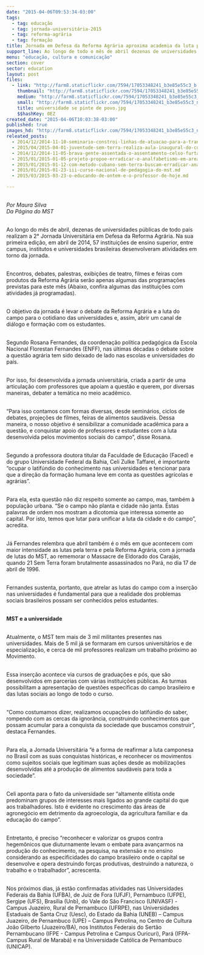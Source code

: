 ```yaml
---
date: "2015-04-06T09:53:34-03:00"
tags:
  - tag: educação
  - tag: jornada-universitária-2015
  - tag: reforma-agrária
  - tag: formação
title: Jornada em Defesa da Reforma Agrária aproxima academia da luta pela terra
support_line: Ao longo de todo o mês de abril dezenas de universidades realizam atividades em torno da questão agrária.
menu: "educação, cultura e comunicação"
section: cover
sector: education
layout: post
files:
  - link: "http://farm8.staticflickr.com/7594/17053348241_b3e85e55c3_b.jpg"
    thumbnail: "http://farm8.staticflickr.com/7594/17053348241_b3e85e55c3_t.jpg"
    medium: "http://farm8.staticflickr.com/7594/17053348241_b3e85e55c3_z.jpg"
    small: "http://farm8.staticflickr.com/7594/17053348241_b3e85e55c3_n.jpg"
    title: universidade se pinte de povo.jpg
    $$hashKey: 0EZ
created_date: "2015-04-06T10:03:38-03:00"
published: true
images_hd: "http://farm8.staticflickr.com/7594/17053348241_b3e85e55c3_n.jpg"
releated_posts:
  - 2014/12/2014-11-10-seminario-constroi-linhas-de-atuacao-para-a-transicao-agroecologica-na-bahia.md
  - 2015/04/2015-04-01-juventude-sem-terra-realiza-aula-inaugural-do-curso-de-residencia-agraria-na-ufc.md
  - 2014/12/2014-11-05-brava-gente-assentada-o-assentamento-celso-furtado.md
  - 2015/01/2015-01-05-projeto-propoe-erradicar-o-analfabetismo-em-areas-do-mst-na-bahia.md
  - 2015/01/2015-01-12-com-metodo-cubano-sem-terra-buscam-erradicar-analfabetismo-no-sul-da-bahia.md
  - 2015/01/2015-01-23-iii-curso-nacional-de-pedagogia-do-mst.md
  - 2015/03/2015-03-23-o-educando-de-ontem-e-o-professor-de-hoje.md

---
```

<p><br />
<em>Por Maura Silva<br />
Da P&aacute;gina do MST</em></p>

<p><br />
Ao longo do m&ecirc;s de abril, dezenas de universidades p&uacute;blicas de todo pa&iacute;s realizam a 2&deg; Jornada Universit&aacute;ria em Defesa da Reforma Agr&aacute;ria. Na sua primeira edi&ccedil;&atilde;o, em abril de 2014, 57 institui&ccedil;&otilde;es de ensino superior, entre campus, institutos e universidades brasileiras desenvolveram atividades em torno da jornada.</p>

<p><br />
Encontros, debates, palestras, exibi&ccedil;&otilde;es de teatro, filmes e feiras com produtos da Reforma Agr&aacute;ria ser&atilde;o apenas algumas das programa&ccedil;&otilde;es previstas para este m&ecirc;s (Abaixo, confira algumas das institui&ccedil;&otilde;es com atividades j&aacute; programadas).</p>

<p><br />
O objetivo da jornada &eacute; levar o debate da Reforma Agr&aacute;ria e a luta do campo para o cotidiano das universidades e, assim, abrir um canal de di&aacute;logo e forma&ccedil;&atilde;o com os estudantes.</p>

<p><br />
Segundo Rosana Fernandes, da coordena&ccedil;&atilde;o pol&iacute;tica pedag&oacute;gica da Escola Nacional Florestan Fernandes (ENFF), nas &uacute;ltimas d&eacute;cadas o debate sobre a quest&atilde;o agr&aacute;ria tem sido deixado de lado nas escolas e universidades do pa&iacute;s.</p>

<p><br />
Por isso, foi desenvolvida a jornada universit&aacute;ria, criada a partir de uma articula&ccedil;&atilde;o com professores que apoiam a quest&atilde;o e querem, por diversas maneiras, debater a tem&aacute;tica no meio acad&ecirc;mico.</p>

<p><br />
&ldquo;Para isso contamos com formas diversas, desde semin&aacute;rios, ciclos de debates, proje&ccedil;&otilde;es de filmes, feiras de alimentos saud&aacute;veis. Dessa maneira, o nosso objetivo &eacute; sensibilizar a comunidade acad&ecirc;mica para a quest&atilde;o, e conquistar apoio de professores e estudantes com a luta desenvolvida pelos movimentos sociais do campo&rdquo;, disse Rosana.</p>

<p><br />
Segundo a professora doutora titular da Faculdade de Educa&ccedil;&atilde;o (Faced) e do grupo Universidade Federal da Bahia, Celi Zulke Taffarel, &eacute; importante &ldquo;ocupar o latif&uacute;ndio do conhecimento nas universidades e tencionar para que a dire&ccedil;&atilde;o da forma&ccedil;&atilde;o humana leve em conta as quest&otilde;es agr&iacute;colas e agr&aacute;rias&rdquo;.</p>

<p><br />
Para ela, esta quest&atilde;o n&atilde;o diz respeito somente ao campo, mas, tamb&eacute;m &agrave; popula&ccedil;&atilde;o urbana. &ldquo;Se o campo n&atilde;o planta e cidade n&atilde;o janta. Estas palavras de ordem nos mostram a dicotomia que interessa somente ao capital. Por isto, temos que lutar para unificar a luta da cidade e do campo&rdquo;, acredita.</p>

<p><br />
J&aacute; Fernandes relembra que abril tamb&eacute;m &eacute; o m&ecirc;s em que acontecem com maior intensidade as lutas pela terra e pela Reforma Agr&aacute;ria, com a jornada de lutas do MST, ao rememorar o Massacre de Eldorado dos Caraj&aacute;s, quando 21 Sem Terra foram brutalmente assassinados no Par&aacute;, no dia 17 de abril de 1996.</p>

<p><br />
Fernandes sustenta, portanto, que atrelar as lutas do campo com a inser&ccedil;&atilde;o nas universidades &eacute; fundamental para que a realidade dos problemas sociais brasileiros possam ser conhecidos pelos estudantes.</p>

<p><br />
<strong>MST e a universidade</strong></p>

<p><br />
Atualmente, o MST tem mais de 3 mil militantes presentes nas universidades. Mais de 5 mil j&aacute; se formaram em cursos universit&aacute;rios e de especializa&ccedil;&atilde;o, e cerca de mil professores realizam um trabalho pr&oacute;ximo ao Movimento.</p>

<p><br />
Essa inser&ccedil;&atilde;o acontece via cursos de gradua&ccedil;&otilde;es e p&oacute;s, que s&atilde;o desenvolvidos em parcerias com v&aacute;rias institui&ccedil;&otilde;es p&uacute;blicas. As turmas possibilitam a apresenta&ccedil;&atilde;o de quest&otilde;es espec&iacute;ficas do campo brasileiro e das lutas sociais ao longo de todo o curso.</p>

<p><br />
&ldquo;Como costumamos dizer, realizamos ocupa&ccedil;&otilde;es do latif&uacute;ndio do saber, rompendo com as cercas da ignor&acirc;ncia, construindo conhecimentos que possam acumular para a conquista da sociedade que buscamos construir&rdquo;, destaca Fernandes.</p>

<p><br />
Para ela, a Jornada Universit&aacute;ria &ldquo;&eacute; a forma de reafirmar a luta camponesa no Brasil com as suas conquistas hist&oacute;ricas, e reconhecer os movimentos como sujeitos sociais que legitimam suas a&ccedil;&otilde;es desde as mobiliza&ccedil;&otilde;es desenvolvidas at&eacute; a produ&ccedil;&atilde;o de alimentos saud&aacute;veis para toda a sociedade&rdquo;.</p>

<p><br />
Celi aponta para o fato da universidade ser &ldquo;altamente elitista onde predominam grupos de interesses mais ligados ao grande capital do que aos trabalhadores. Isto &eacute; evidente no crescimento das &aacute;reas de agroneg&oacute;cio em detrimento da agroecologia, da agricultura familiar e da educa&ccedil;&atilde;o do campo&rdquo;.</p>

<p><br />
Entretanto, &eacute; preciso &ldquo;reconhecer e valorizar os grupos contra hegem&ocirc;nicos que diuturnamente levam o embate para avan&ccedil;armos na produ&ccedil;&atilde;o do conhecimento, na pesquisa, na extens&atilde;o e no ensino considerando as especificidades do campo brasileiro onde o capital se desenvolve e opera destruindo for&ccedil;as produtivas, destruindo a natureza, o trabalho e o trabalhador&rdquo;, acrescenta.</p>

<p><br />
Nos pr&oacute;ximos dias, j&aacute; est&atilde;o confirmadas atividades nas Universidades Federais da Bahia (UFBA), de Juiz de Fora (UFJF), Pernambuco (UFPE), Sergipe (UFS), Bras&iacute;lia (Unb), do Vale do S&atilde;o Francisco (UNIVASF) - Campus Juazeiro, Rural de Pernambuco (UFRPE), nas Universidades Estaduais de Santa Cruz (Uesc), do Estado da Bahia (UNEB) &ndash; Campus Juazeiro, de Pernambuco (UPE) &ndash; Campus Petrolina, no Centro de Cultura Jo&atilde;o Gilberto (Juazeiro/BA), nos Institutos Federais do Sert&atilde;o Pernambucano (IFPE - Campus Petrolina e Campus Ouricuri), Par&aacute; (IFPA-Campus Rural de Marab&aacute;) e na Universidade Cat&oacute;lica de Pernambuco (UNICAP).</p>
